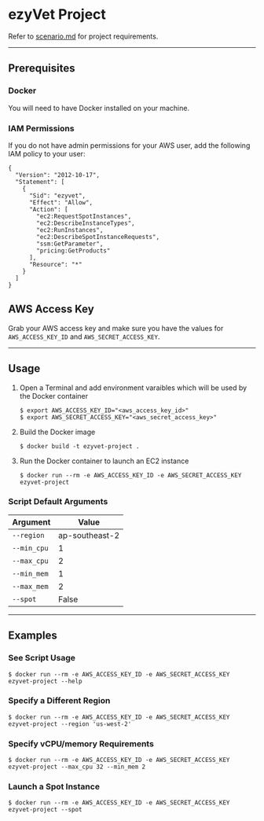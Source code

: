 # ezyVet Project

Refer to [scenario.md](doc/scenario.md) for project requirements.

---

## Prerequisites

### Docker

You will need to have Docker installed on your machine.

### IAM Permissions

If you do not have admin permissions for your AWS user, add the following IAM policy to your user:

```
{
  "Version": "2012-10-17",
  "Statement": [
    {
      "Sid": "ezyvet",
      "Effect": "Allow",
      "Action": [
        "ec2:RequestSpotInstances",
        "ec2:DescribeInstanceTypes",
        "ec2:RunInstances",
        "ec2:DescribeSpotInstanceRequests",
        "ssm:GetParameter",
        "pricing:GetProducts"
      ],
      "Resource": "*"
    }
  ]
}
```

## AWS Access Key

Grab your AWS access key and make sure you have the values for `AWS_ACCESS_KEY_ID` and `AWS_SECRET_ACCESS_KEY`.

---

## Usage

1. Open a Terminal and add environment varaibles which will be used by the Docker container

    ```
    $ export AWS_ACCESS_KEY_ID="<aws_access_key_id>"
    $ export AWS_SECRET_ACCESS_KEY="<aws_secret_access_key>"
    ```

2. Build the Docker image

    ```
    $ docker build -t ezyvet-project .
    ```

3. Run the Docker container to launch an EC2 instance

    ```
    $ docker run --rm -e AWS_ACCESS_KEY_ID -e AWS_SECRET_ACCESS_KEY ezyvet-project
    ```

### Script Default Arguments

| Argument | Value |
| --- | --- |
| `--region` | ap-southeast-2 |
| `--min_cpu` | 1 |
| `--max_cpu` | 2 |
| `--min_mem` | 1 |
| `--max_mem` | 2 |
| `--spot` | False |

---

## Examples

### See Script Usage

```
$ docker run --rm -e AWS_ACCESS_KEY_ID -e AWS_SECRET_ACCESS_KEY ezyvet-project --help
```

### Specify a Different Region

```
$ docker run --rm -e AWS_ACCESS_KEY_ID -e AWS_SECRET_ACCESS_KEY ezyvet-project --region 'us-west-2'
```

### Specify vCPU/memory Requirements

```
$ docker run --rm -e AWS_ACCESS_KEY_ID -e AWS_SECRET_ACCESS_KEY ezyvet-project --max_cpu 32 --min_mem 2
```

### Launch a Spot Instance

```
$ docker run --rm -e AWS_ACCESS_KEY_ID -e AWS_SECRET_ACCESS_KEY ezyvet-project --spot
```